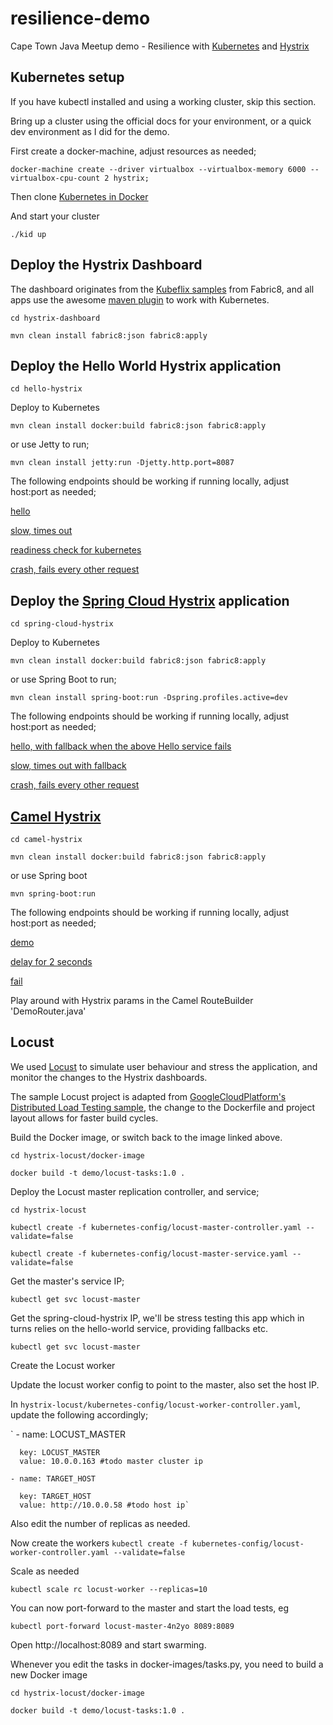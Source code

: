 # resilience-demo
Cape Town Java Meetup demo - Resilience with [Kubernetes](http://kubernetes.io/) and [Hystrix](https://github.com/Netflix/Hystrix)

## Kubernetes setup
If you have kubectl installed and using a working cluster, skip this section.

Bring up a cluster using the official docs for your environment, or a quick dev environment as I did for the demo.

<!-- todo link to docker-machine docs -->
First create a docker-machine, adjust resources as needed;

<!-- todo code tags -->
   `docker-machine create --driver virtualbox --virtualbox-memory 6000 --virtualbox-cpu-count 2 hystrix;`

Then clone [Kubernetes in Docker](https://github.com/vyshane/kid)

And start your cluster

  `./kid up`

## Deploy the Hystrix Dashboard

The dashboard originates from the [Kubeflix samples](https://github.com/fabric8io/kubeflix) from Fabric8, and all apps use the awesome [maven plugin](http://fabric8.io/guide/mavenPlugin.html) to work with Kubernetes.

  `cd hystrix-dashboard`

  `mvn clean install fabric8:json fabric8:apply`

## Deploy the Hello World Hystrix application

  `cd hello-hystrix`

  Deploy to Kubernetes

  `mvn clean install docker:build fabric8:json fabric8:apply`

  or use Jetty to run;

  `mvn clean install jetty:run -Djetty.http.port=8087`

  The following endpoints should be working if running locally, adjust host:port as needed;

   [hello](http://localhost:8087/hello)

   [slow, times out](http://localhost:8087/slow)

   [readiness check for kubernetes](http://localhost:8087/ready)

   [crash, fails every other request](http://localhost:8087/crash)


## Deploy the [Spring Cloud Hystrix](http://cloud.spring.io/spring-cloud-netflix/spring-cloud-netflix.html) application

  `cd spring-cloud-hystrix`

  Deploy to Kubernetes

  `mvn clean install docker:build fabric8:json fabric8:apply`

  or use Spring Boot to run;

  `mvn clean install spring-boot:run -Dspring.profiles.active=dev`

  The following endpoints should be working if running locally, adjust host:port as needed;

   [hello, with fallback when the above Hello service fails](http://localhost:8333/hello)

   [slow, times out with fallback](http://localhost:8333/slow)

   [crash, fails every other request](http://localhost:8333/crash)


## [Camel Hystrix](http://camel.apache.org/hystrix-eip.html)

  `cd camel-hystrix`

  `mvn clean install docker:build fabric8:json fabric8:apply`

  or use Spring boot

  `mvn spring-boot:run`

  The following endpoints should be working if running locally, adjust host:port as needed;

  [demo](http://localhost:8081/demo)

  [delay for 2 seconds](http://localhost8081/demo?delay=2000)

  [fail](http://localhost:8081/demo?fail=true)

  Play around with Hystrix params in the Camel RouteBuilder 'DemoRouter.java'

## Locust

We used [Locust](http://locust.io/) to simulate user behaviour and stress the application, and monitor the changes to the Hystrix dashboards.

The sample Locust project is adapted from [GoogleCloudPlatform's Distributed Load Testing sample](https://github.com/GoogleCloudPlatform/distributed-load-testing-using-kubernetes), the change to the Dockerfile and project layout allows for faster build cycles.

Build the Docker image, or switch back to the image linked above.

  `cd hystrix-locust/docker-image`

  `docker build -t demo/locust-tasks:1.0 .`

Deploy the Locust master replication controller, and service;

  `cd hystrix-locust`

  `kubectl create -f kubernetes-config/locust-master-controller.yaml --validate=false`

  `kubectl create -f kubernetes-config/locust-master-service.yaml --validate=false`


Get the master's service IP;

  `kubectl get svc locust-master`

Get the spring-cloud-hystrix IP, we'll be stress testing this app which in turns relies on the hello-world service, providing fallbacks etc.

  `kubectl get svc locust-master`

Create the Locust worker  

  Update the locust worker config to point to the master, also set the host IP.

  In `hystrix-locust/kubernetes-config/locust-worker-controller.yaml`, update the following accordingly;

  ` - name: LOCUST_MASTER

      key: LOCUST_MASTER
      value: 10.0.0.163 #todo master cluster ip

    - name: TARGET_HOST

      key: TARGET_HOST
      value: http://10.0.0.58 #todo host ip`

Also edit the number of replicas as needed.

Now create the workers
  `kubectl create -f kubernetes-config/locust-worker-controller.yaml --validate=false`

Scale as needed

   `kubectl scale rc locust-worker --replicas=10`  

You can now port-forward to the master and start the load tests, eg

  `kubectl port-forward locust-master-4n2yo 8089:8089`

Open http://localhost:8089 and start swarming.

Whenever you edit the tasks in docker-images/tasks.py, you need to build a new Docker image

  `cd hystrix-locust/docker-image`

  `docker build -t demo/locust-tasks:1.0 .`
